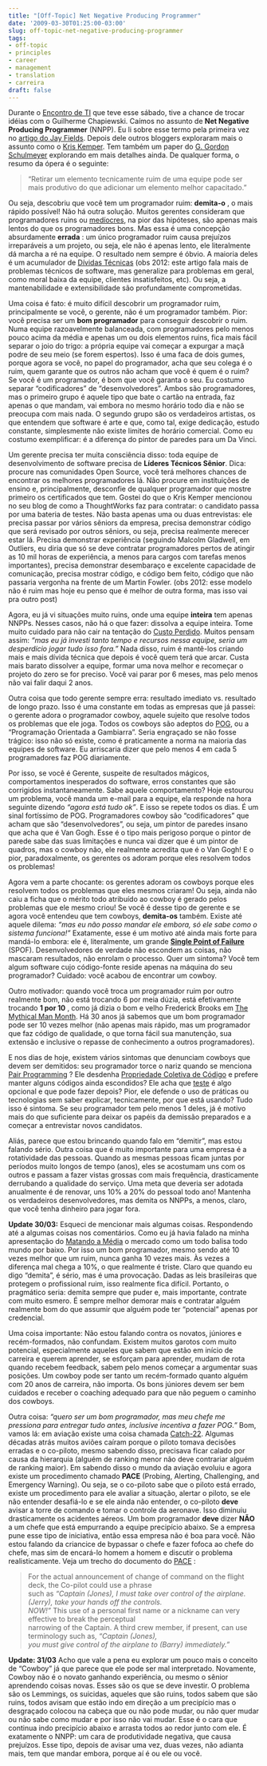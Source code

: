 ```yaml
---
title: "[Off-Topic] Net Negative Producing Programmer"
date: '2009-03-30T01:25:00-03:00'
slug: off-topic-net-negative-producing-programmer
tags:
- off-topic
- principles
- career
- management
- translation
- carreira
draft: false
---
```


Durante o [Encontro de TI](http://www.encontrodeti.com.br) que teve esse sábado, tive a chance de trocar idéias com o Guilherme Chapiewski. Caímos no assunto de **Net Negative Producing Programmer** (NNPP). Eu li sobre esse termo pela primeira vez no [artigo do Jay Fields](http://blog.jayfields.com/2009/01/cost-of-net-negative-producing.html). Depois dele outros bloggers exploraram mais o assunto como o [Kris Kemper](http://blog.kriskemper.com/2008/08/07/preventing-the-net-negative-producing-programmer/). Tem também um paper do [G. Gordon Schulmeyer](http://www.pyxisinc.com/NNPP_Article.pdf) explorando em mais detalhes ainda. De qualquer forma, o resumo da ópera é o seguinte:

> “Retirar um elemento tecnicamente ruim de uma equipe pode ser mais produtivo do que adicionar um elemento melhor capacitado.”


Ou seja, descobriu que você tem um programador ruim: **demita-o** , o mais rápido possível! Não há outra solução. Muitos gerentes consideram que programadores ruins ou [medíocres](http://www.akitaonrails.com/2008/9/13/off-topic-matando-a-m-dia), na pior das hipóteses, são apenas mais lentos do que os programadores bons. Mas essa é uma concepção absurdamente **errada** : um único programador ruim causa prejuízos irreparáveis a um projeto, ou seja, ele não é apenas lento, ele literalmente dá marcha a ré na equipe. O resultado nem sempre é óbvio. A maioria deles é um acumulador de [Dívidas Técnicas](http://www.akitaonrails.com/2008/12/18/tradu-o-d-vida-t-cnica) (obs 2012: este artigo fala mais de problemas técnicos de software, mas generalize para problemas em geral, como moral baixa da equipe, clientes insatisfeitos, etc). Ou seja, a mantenabilidade e extensibilidade são profundamente comprometidas.

Uma coisa é fato: é muito difícil descobrir um programador ruim, principalmente se você, o gerente, não é um programador também. Pior: você precisa ser um **bom programador** para conseguir descobrir o ruim. Numa equipe razoavelmente balanceada, com programadores pelo menos pouco acima da média e apenas um ou dois elementos ruins, fica mais fácil separar o joio do trigo: a própria equipe vai começar a expurgar a maçã podre de seu meio (se forem espertos). Isso é uma faca de dois gumes, porque agora se você, no papel do programador, acha que seu colega é o ruim, quem garante que os outros não acham que você é quem é o ruim? Se você é um programador, é bom que você garanta o seu. Eu costumo separar “codificadores” de “desenvolvedores”. Ambos são programadores, mas o primeiro grupo é aquele tipo que bate o cartão na entrada, faz apenas o que mandam, vai embora no mesmo horário todo dia e não se preocupa com mais nada. O segundo grupo são os verdadeiros artistas, os que entendem que software é arte e que, como tal, exige dedicação, estudo constante, simplesmente não existe limites de horário comercial. Como eu costumo exemplificar: é a diferença do pintor de paredes para um Da Vinci.

Um gerente precisa ter muita consciência disso: toda equipe de desenvolvimento de software precisa de **Líderes Técnicos Sênior**. Dica: procure nas comunidades Open Source, você terá melhores chances de encontrar os melhores programadores lá. Não procure em instituições de ensino e, principalmente, desconfie de qualquer programador que mostre primeiro os certificados que tem. Gostei do que o Kris Kemper mencionou no seu blog de como a ThoughtWorks faz para contratar: o candidato passa por uma bateria de testes. Não basta apenas uma ou duas entrevistas: ele precisa passar por vários sêniors da empresa, precisa demonstrar código que será revisado por outros sêniors, ou seja, precisa realmente merecer estar lá. Precisa demonstrar experiência (seguindo Malcolm Gladwell, em Outliers, eu diria que só se deve contratar programadores pertos de atingir as 10 mil horas de experiência, a menos para cargos com tarefas menos importantes), precisa demonstrar desembaraço e excelente capacidade de comunicação, precisa mostrar código, e código bem feito, código que não passaria vergonha na frente de um Martin Fowler. (obs 2012: esse modelo não é ruim mas hoje eu penso que é melhor de outra forma, mas isso vai pra outro post)

Agora, eu já vi situações muito ruins, onde uma equipe **inteira** tem apenas NNPPs. Nesses casos, não há o que fazer: dissolva a equipe inteira. Tome muito cuidado para não cair na tentação do [Custo Perdido](http://www.akitaonrails.com/2007/08/19/a-falcia-do-custo-perdido). Muitos pensam assim: _“mas eu já investi tanto tempo e recursos nessa equipe, seria um desperdício jogar tudo isso fora.”_ Nada disso, ruim é mantê-los criando mais e mais dívida técnica que depois é você quem terá que arcar. Custa mais barato dissolver a equipe, formar uma nova melhor e recomeçar o projeto do zero se for preciso. Você vai parar por 6 meses, mas pelo menos não vai falir daqui 2 anos.

Outra coisa que todo gerente sempre erra: resultado imediato vs. resultado de longo prazo. Isso é uma constante em todas as empresas que já passei: o gerente adora o programador cowboy, aquele sujeito que resolve todos os problemas que ele joga. Todos os cowboys são adeptos do [POG](http://desciclo.pedia.ws/wiki/POG), ou a “Programação Orientada a Gambiarra”. Seria engraçado se não fosse trágico: isso não só existe, como é praticamente a norma na maioria das equipes de software. Eu arriscaria dizer que pelo menos 4 em cada 5 programadores faz POG diariamente.

Por isso, se você é Gerente, suspeite de resultados mágicos, comportamentos inesperados do software, erros constantes que são corrigidos instantaneamente. Sabe aquele comportamento? Hoje estourou um problema, você manda um e-mail para a equipe, ela responde na hora seguinte dizendo _“agora está tudo ok”_. E isso se repete todos os dias. É um sinal fortíssimo de POG. Programadores cowboy são “codificadores” que acham que são “desenvolvedores”, ou seja, um pintor de paredes insano que acha que é Van Gogh. Esse é o tipo mais perigoso porque o pintor de parede sabe das suas limitações e nunca vai dizer que é um pintor de quadros, mas o cowboy não, ele realmente acredita que é o Van Gogh! E o pior, paradoxalmente, os gerentes os adoram porque eles resolvem todos os problemas!

Agora vem a parte chocante: os gerentes adoram os cowboys porque eles resolvem todos os problemas que eles mesmos criaram! Ou seja, ainda não caiu a ficha que o mérito todo atribuído ao cowboy é gerado pelos problemas que ele mesmo criou! Se você é desse tipo de gerente e se agora você entendeu que tem cowboys, **demita-os** também. Existe até aquele dilema: _“mas eu não posso mandar ele embora, só ele sabe como o sistema funciona!”_ Exatamente, esse é um motivo até ainda mais forte para mandá-lo embora: ele é, literalmente, um grande [**Single Point of Failure**](http://en.wikipedia.org/wiki/Single_point_of_failure) (SPOF). Desenvolvedores de verdade não escondem as coisas, não mascaram resultados, não enrolam o processo. Quer um sintoma? Você tem algum software cujo código-fonte reside apenas na máquina do seu programador? Cuidado: você acabou de encontrar um cowboy.

Outro motivador: quando você troca um programador ruim por outro realmente bom, não está trocando 6 por meia dúzia, está efetivamente trocando **1 por 10** , como já dizia o bom e velho Frederick Brooks em [The Mythical Man Month](http://www.amazon.com/Mythical-Man-Month-Software-Engineering-Anniversary/dp/0201835959/ref=sr_1_1?ie=UTF8&s=books&qid=1210905198&sr=1-1). Há 30 anos já sabemos que um bom programador pode ser 10 vezes melhor (não apenas mais rápido, mas um programador que faz código de qualidade, o que torna fácil sua manutenção, sua extensão e inclusive o repasse de conhecimento a outros programadores).

E nos dias de hoje, existem vários sintomas que denunciam cowboys que devem ser demitidos: seu programador torce o nariz quando se menciona [Pair Programming](http://www.extremeprogramming.org/rules/pair.html) ? Ele desdenha [Propriedade Coletiva de Código](http://www.extremeprogramming.org/rules/collective.html) e prefere manter alguns códigos ainda escondidos? Ele acha que [teste](http://www.extremeprogramming.org/rules/unittests.html) é algo opcional e que pode fazer depois? Pior, ele defende o uso de práticas ou tecnologias sem saber explicar, tecnicamente, por que está usando? Tudo isso é sintoma. Se seu programador tem pelo menos 1 deles, já é motivo mais do que suficiente para deixar os papéis da demissão preparados e a começar a entrevistar novos candidatos.

Aliás, parece que estou brincando quando falo em “demitir”, mas estou falando sério. Outra coisa que é muito importante para uma empresa é a rotatividade das pessoas. Quando as mesmas pessoas ficam juntas por períodos muito longos de tempo (anos), eles se acostumam uns com os outros e passam a fazer vistas grossas com mais frequência, drasticamente derrubando a qualidade do serviço. Uma meta que deveria ser adotada anualmente é de renovar, uns 10% a 20% do pessoal todo ano! Mantenha os verdadeiros desenvolvedores, mas demita os NNPPs, a menos, claro, que você tenha dinheiro para jogar fora.

**Update 30/03:** Esqueci de mencionar mais algumas coisas. Respondendo até a algumas coisas nos comentários. Como eu já havia falado na minha apresentação do [Matando a Média](http://www.akitaonrails.com/2008/9/13/off-topic-matando-a-m-dia) o mercado como um todo balisa todo mundo por baixo. Por isso um bom programador, mesmo sendo até 10 vezes melhor que um ruim, nunca ganha 10 vezes mais. Às vezes a diferença mal chega a 10%, o que realmente é triste. Claro que quando eu digo “demita”, é sério, mas é uma provocação. Dadas as leis brasileiras que protegem o profissional ruim, isso realmente fica difícil. Portanto, o pragmático seria: demita sempre que puder e, mais importante, contrate com muito esmero. É sempre melhor demorar mais e contratar alguém realmente bom do que assumir que alguém pode ter “potencial” apenas por credencial.

Uma coisa importante: Não estou falando contra os novatos, júniores e recém-formados, não confundam. Existem muitos garotos com muito potencial, especialmente aqueles que sabem que estão em início de carreira e querem aprender, se esforçam para aprender, mudam de rota quando recebem feedback, sabem pelo menos começar a argumentar suas posições. Um cowboy pode ser tanto um recém-formado quanto alguém com 20 anos de carreira, não importa. Os bons júniores devem ser bem cuidados e receber o coaching adequado para que não peguem o caminho dos cowboys.

Outra coisa: _“quero ser um bom programador, mas meu chefe me pressiona para entregar tudo antes, inclusive incentiva a fazer POG.”_ Bom, vamos lá: em aviação existe uma coisa chamada [Catch-22](http://www.crm-devel.org/resources/paper/PACE.PDF). Algumas décadas atrás muitos aviões caíram porque o piloto tomava decisões erradas e o co-piloto, mesmo sabendo disso, precisava ficar calado por causa da hierarquia (alguém de ranking menor não deve contrariar alguém de ranking maior). Em sabendo disso o mundo da aviação evoluiu e agora existe um procedimento chamado **PACE** (Probing, Alerting, Challenging, and Emergency Warning). Ou seja, se o co-piloto sabe que o piloto está errado, existe um procedimento para ele avaliar a situação, alertar o piloto, se ele não entender desafiá-lo e se ele ainda não entender, o co-piloto **deve** avisar a torre de comando e tomar o controle da aeronave. Isso diminuiu drasticamente os acidentes aéreos. Um bom programador **deve** dizer **NÃO** a um chefe que está empurrando a equipe precipício abaixo. Se a empresa pune esse tipo de iniciativa, então essa empresa não é boa para você. Não estou falando da criancice de bypassar o chefe e fazer fofoca ao chefe do chefe, mas sim de encará-lo homem a homem e discutir o problema realisticamente. Veja um trecho do documento do [PACE](http://www.crm-devel.org/resources/paper/PACE.PDF) :

> For the actual announcement of change of command on the flight deck, the Co-pilot could use a phrase   
> such as _“Captain (Jones), I must take over control of the airplane. (Jerry), take your hands off the controls.   
> NOW!”_ This use of a personal first name or a nickname can very effective to break the perceptual   
> narrowing of the Captain. A third crew member, if present, can use terminology such as, _“Captain (Jones),   
> you must give control of the airplane to (Barry) immediately.”_

**Update: 31/03** Acho que vale a pena eu explorar um pouco mais o conceito de “Cowboy” já que parece que ele pode ser mal interpretado. Novamente, Cowboy não é o novato ganhando experiência, ou mesmo o sênior aprendendo coisas novas. Esses são os que se deve investir. O problema são os Lemmings, os suicidas, aqueles que são ruins, todos sabem que são ruins, todos avisam que estão indo em direção a um precipício mas o desgraçado colocou na cabeça que ou não pode mudar, ou não quer mudar ou não sabe como mudar e por isso não vai mudar. Esse é o cara que continua indo precipício abaixo e arrasta todos ao redor junto com ele. É exatamente o NNPP: um cara de produtividade negativa, que causa prejuízos. Esse tipo, depois de avisar uma vez, duas vezes, não adianta mais, tem que mandar embora, porque aí é ou ele ou você.

